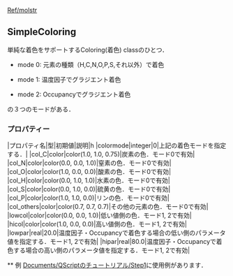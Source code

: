 [Ref/molstr](../../../Ref/molstr)

## SimpleColoring
単純な着色をサポートするColoring(着色) classのひとつ．

-  mode 0: 元素の種類（H,C,N,O,P,S,それ以外）で着色

-  mode 1: 温度因子でグラジエント着色

-  mode 2: Occupancyでグラジエント着色

の３つのモードがある．

### プロパティー
|プロパティ名|型|初期値|説明|h
|colormode|integer|0|上記の着色モードを指定する．|
|col_C|color|color(1.0, 1.0, 0.75)|炭素の色．モード0で有効|
|col_N|color|color(0.0, 0.0, 1.0)|窒素の色．モード0で有効|
|col_O|color|color(1.0, 0.0, 0.0)|酸素の色．モード0で有効|
|col_H|color|color(0.0, 1.0, 1.0)|水素の色．モード0で有効|
|col_S|color|color(0.0, 1.0, 0.0)|硫黄の色．モード0で有効|
|col_P|color|color(1.0, 1.0, 0.0)|リンの色．モード0で有効|
|col_others|color|color(0.7, 0.7, 0.7)|その他の元素の色．モード0で有効|
|lowcol|color|color(0.0, 0.0, 1.0)|低い値側の色．モード1, 2で有効|
|hicol|color|color(1.0, 0.0, 0.0)|高い値側の色．モード1, 2で有効|
|lowpar|real|20.0|温度因子・Occupancyで着色する場合の低い側のパラメータ値を指定する．モード1, 2で有効|
|hipar|real|80.0|温度因子・Occupancyで着色する場合の高い側のパラメータ値を指定する．モード1, 2で有効|


** 例
[Documents/QScriptのチュートリアル/Step1](../../../Documents/QScriptのチュートリアル/Step1)に使用例があります．
